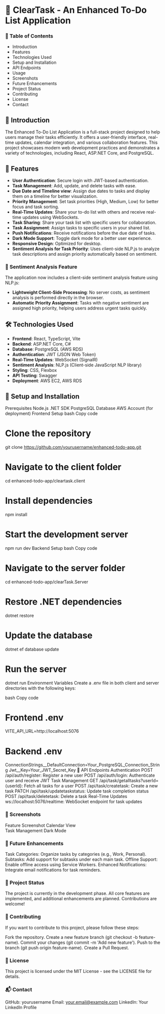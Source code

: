 # 📝 ClearTask - An Enhanced To-Do List Application

### 📖 Table of Contents
- Introduction
- Features
- Technologies Used
- Setup and Installation
- API Endpoints
- Usage
- Screenshots
- Future Enhancements
- Project Status
- Contributing
- License
- Contact

## 📌 Introduction
The Enhanced To-Do List Application is a full-stack project designed to help users manage their tasks efficiently. It offers a user-friendly interface, real-time updates, calendar integration, and various collaboration features. This project showcases modern web development practices and demonstrates a variety of technologies, including React, ASP.NET Core, and PostgreSQL.

## 🌟 Features
- **User Authentication**: Secure login with JWT-based authentication.
- **Task Management**: Add, update, and delete tasks with ease.
- **Due Date and Timeline view**: Assign due dates to tasks and display them on a timeline for better visualization.
- **Priority Management**: Set task priorities (High, Medium, Low) for better focus and task sorting.
- **Real-Time Updates**: Share your to-do list with others and receive real-time updates using WebSockets.
- **Task Sharing**: Share your task list with specific users for collaboration.
- **Task Assignment**: Assign tasks to specific users in your shared list.
- **Push Notifications**: Receive notifications before the due date of tasks.
- **Dark Mode Support**: Toggle dark mode for a better user experience.
- **Responsive Design**: Optimized for desktop.
- **Sentiment Analysis for Task Priority**: Uses client-side NLP.js to analyze task descriptions and assign priority automatically based on sentiment.

### 🧠 Sentiment Analysis Feature
The application now includes a client-side sentiment analysis feature using NLP.js:

- **Lightweight Client-Side Processing**: No server costs, as sentiment analysis is performed directly in the browser.
- **Automatic Priority Assignment**: Tasks with negative sentiment are assigned high priority, helping users address urgent tasks quickly.


## 🛠️ Technologies Used
- **Frontend**: React, TypeScript, Vite  
- **Backend**: ASP.NET Core, C#  
- **Database**: PostgreSQL (AWS RDS)  
- **Authentication**: JWT (JSON Web Token)  
- **Real-Time Updates**: WebSocket (SignalR)
- **Sentiment Analysis**: NLP.js (Client-side JavaScript NLP library)
- **Styling**: CSS, Flexbox  
- **API Testing**: Swagger  
- **Deployment**: AWS EC2, AWS RDS  

## 🚀 Setup and Installation
Prerequisites
Node.js
.NET SDK
PostgreSQL Database
AWS Account (for deployment)
Frontend Setup
bash
Copy code
# Clone the repository
git clone https://github.com/yourusername/enhanced-todo-app.git

# Navigate to the client folder
cd enhanced-todo-app/cleartask.client

# Install dependencies
npm install

# Start the development server
npm run dev
Backend Setup
bash
Copy code
# Navigate to the server folder
cd enhanced-todo-app/clearTask.Server

# Restore .NET dependencies
dotnet restore

# Update the database
dotnet ef database update

# Run the server
dotnet run
Environment Variables
Create a .env file in both client and server directories with the following keys:

bash
Copy code
# Frontend .env
VITE_API_URL=http://localhost:5076

# Backend .env
ConnectionStrings__DefaultConnection=Your_PostgreSQL_Connection_String
Jwt__Key=Your_JWT_Secret_Key
🔗 API Endpoints
Authentication
POST /api/auth/register: Register a new user
POST /api/auth/login: Authenticate user and receive JWT
Task Management
GET /api/task/getalltasks?userId={userId}: Fetch all tasks for a user
POST /api/task/createtask: Create a new task
PATCH /api/task/updatetaskstatus: Update task completion status
POST /api/task/deletetask: Delete a task
Real-Time Updates
ws://localhost:5076/realtime: WebSocket endpoint for task updates

### 📸 Screenshots
Feature	Screenshot
Calendar View	
Task Management	
Dark Mode	

### 📅 Future Enhancements
Task Categories: Organize tasks by categories (e.g., Work, Personal).
Subtasks: Add support for subtasks under each main task.
Offline Support: Enable offline access using Service Workers.
Enhanced Notifications: Integrate email notifications for task reminders.

### 🚧 Project Status
The project is currently in the development phase. All core features are implemented, and additional enhancements are planned. Contributions are welcome!

### 🤝 Contributing
If you want to contribute to this project, please follow these steps:

Fork the repository.
Create a new feature branch (git checkout -b feature-name).
Commit your changes (git commit -m 'Add new feature').
Push to the branch (git push origin feature-name).
Create a Pull Request.

### 📄 License
This project is licensed under the MIT License - see the LICENSE file for details.

### 📬 Contact
GitHub: yourusername
Email: your.email@example.com
LinkedIn: Your LinkedIn Profile
